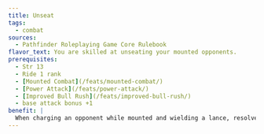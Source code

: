 ```yaml
---
title: Unseat
tags:
  - combat
sources:
  - Pathfinder Roleplaying Game Core Rulebook
flavor_text: You are skilled at unseating your mounted opponents.
prerequisites:
  - Str 13
  - Ride 1 rank
  - [Mounted Combat](/feats/mounted-combat/)
  - [Power Attack](/feats/power-attack/)
  - [Improved Bull Rush](/feats/improved-bull-rush/)
  - base attack bonus +1
benefit: |
  When charging an opponent while mounted and wielding a lance, resolve the attack as normal. If it hits, you may immediately make a free bull rush attempt in addition to the normal damage. If successful, the target is knocked off his horse and lands prone in a space adjacent to his mount that is directly away from you.
---
```


